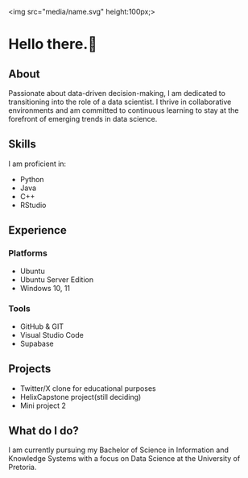 <img src="media/name.svg" height:100px;>

# Hello there.👋 

## About 
Passionate about data-driven decision-making, I am dedicated to transitioning into the role of a data scientist. I thrive in collaborative environments and am committed to continuous learning to stay at the forefront of emerging trends in data science.

## Skills
I am proficient in:
- Python
- Java
- C++
- RStudio

## Experience
### Platforms
- Ubuntu
- Ubuntu Server Edition
- Windows 10, 11

### Tools
- GitHub & GIT
- Visual Studio Code
- Supabase

## Projects
- Twitter/X clone for educational purposes
- HelixCapstone project(still deciding)
- Mini project 2

## What do I do?
I am currently pursuing my Bachelor of Science in Information and Knowledge Systems with a focus on Data Science at the University of Pretoria.
